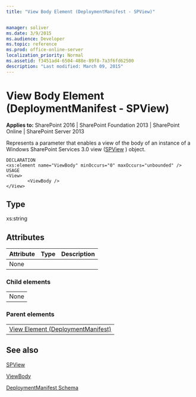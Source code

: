 ```yaml
---
title: "View Body Element (DeploymentManifest - SPView)"


manager: soliver
ms.date: 3/9/2015
ms.audience: Developer
ms.topic: reference
ms.prod: office-online-server
localization_priority: Normal
ms.assetid: f3451ad4-6504-488e-89f8-7a3f6fd62500
description: "Last modified: March 09, 2015"
---
```


# View Body Element (DeploymentManifest - SPView)

 
  
 **Applies to:** SharePoint 2016 | SharePoint Foundation 2013 | SharePoint Online | SharePoint Server 2013 
  
Represents a parameter that enables a view of the body of an instance of a Windows SharePoint Services 3.0 view ([SPView](https://msdn.microsoft.com/library/Microsoft.SharePoint.SPView.aspx) ) object. 
  
```
DECLARATION
<xs:element name="ViewBody" minOccurs="0" maxOccurs="unbounded" />
USAGE
<View>
        <ViewBody />
</View>

```

## Type

xs:string
  
## Attributes

|**Attribute**|**Type**|**Description**|
|:-----|:-----|:-----|
|None  <br/> |||
   
### Child elements

||
|:-----|
|None |
   
### Parent elements

||
|:-----|
|[View Element (DeploymentManifest)](view-element-deploymentmanifest.md)
   
## See also



[SPView](https://msdn.microsoft.com/library/Microsoft.SharePoint.SPView.aspx)
  
[ViewBody](https://msdn.microsoft.com/library/Microsoft.SharePoint.SPView.ViewBody.aspx)


[DeploymentManifest Schema](deploymentmanifest-schema.md)

